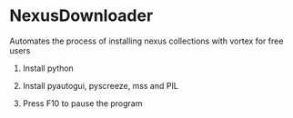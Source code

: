 # NexusDownloader
Automates the process of installing nexus collections with vortex for free users


1. Install python

2. Install pyautogui, pyscreeze, mss and PIL

3. Press F10 to pause the program 
